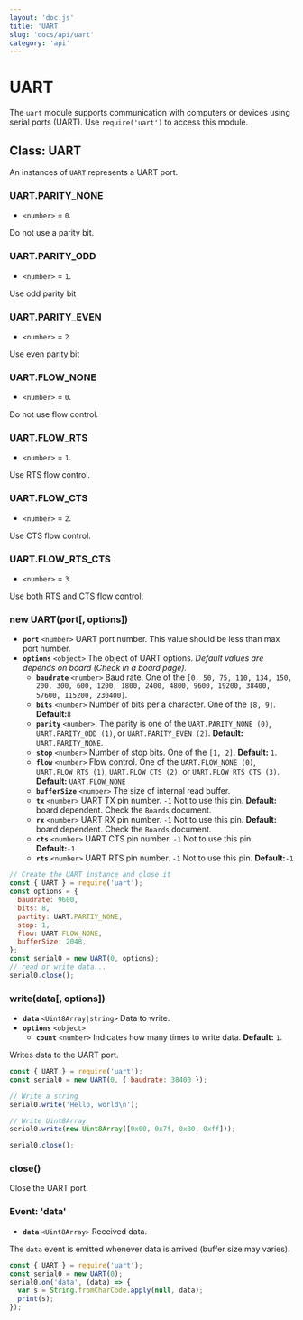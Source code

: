 ```yaml
---
layout: 'doc.js'
title: 'UART'
slug: 'docs/api/uart'
category: 'api'
---
```


# UART

The `uart` module supports communication with computers or devices using serial ports (UART). Use `require('uart')` to access this module.

## Class: UART

An instances of `UART` represents a UART port.

### UART.PARITY_NONE

- `<number>` = `0`.

Do not use a parity bit.

### UART.PARITY_ODD

- `<number>` = `1`.

Use odd parity bit

### UART.PARITY_EVEN

- `<number>` = `2`.

Use even parity bit

### UART.FLOW_NONE

- `<number>` = `0`.

Do not use flow control.

### UART.FLOW_RTS

- `<number>` = `1`.

Use RTS flow control.

### UART.FLOW_CTS

- `<number>` = `2`.

Use CTS flow control.

### UART.FLOW_RTS_CTS

- `<number>` = `3`.

Use both RTS and CTS flow control.

### new UART(port\[, options])

- **`port`** `<number>` UART port number. This value should be less than max port number.
- **`options`** `<object>` The object of UART options. _Default values are depends on board (Check in a board page)._
  - **`baudrate`** `<number>` Baud rate. One of the `[0, 50, 75, 110, 134, 150, 200, 300, 600, 1200, 1800, 2400, 4800, 9600, 19200, 38400, 57600, 115200, 230400]`.
  - **`bits`** `<number>` Number of bits per a character. One of the `[8, 9]`. **Default:**`8`
  - **`parity`** `<number>`. The parity is one of the `UART.PARITY_NONE (0)`, `UART.PARITY_ODD (1)`, or `UART.PARITY_EVEN (2)`. **Default:** `UART.PARITY_NONE`.
  - **`stop`** `<number>` Number of stop bits. One of the `[1, 2]`. **Default:** `1`.
  - **`flow`** `<number>` Flow control. One of the `UART.FLOW_NONE (0)`, `UART.FLOW_RTS (1)`, `UART.FLOW_CTS (2)`, or `UART.FLOW_RTS_CTS (3)`. **Default:** `UART.FLOW_NONE`
  - **`bufferSize`** `<number>` The size of internal read buffer.
  - **`tx`** `<number>` UART TX pin number. `-1` Not to use this pin. **Default:** board dependent. Check the `Boards` document.
  - **`rx`** `<number>` UART RX pin number. `-1` Not to use this pin. **Default:** board dependent. Check the `Boards` document.
  - **`cts`** `<number>` UART CTS pin number. `-1` Not to use this pin. **Default:**`-1`
  - **`rts`** `<number>` UART RTS pin number. `-1` Not to use this pin. **Default:**`-1`

```javascript
// Create the UART instance and close it
const { UART } = require('uart');
const options = {
  baudrate: 9600,
  bits: 8,
  partity: UART.PARTIY_NONE,
  stop: 1,
  flow: UART.FLOW_NONE,
  bufferSize: 2048,
};
const serial0 = new UART(0, options);
// read or write data...
serial0.close();
```

### write(data\[, options])

- **`data`** `<Uint8Array|string>` Data to write.
- **`options`** `<object>`&#x20;
  - **`count`** `<number>` Indicates how many times to write data. **Default:** `1`.

Writes data to the UART port.

```javascript
const { UART } = require('uart');
const serial0 = new UART(0, { baudrate: 38400 });

// Write a string
serial0.write('Hello, world\n');

// Write Uint8Array
serial0.write(new Uint8Array([0x00, 0x7f, 0x80, 0xff]));

serial0.close();
```

### close()

Close the UART port.

### Event: 'data'

- **`data`** `<Uint8Array>` Received data.

The `data` event is emitted whenever data is arrived (buffer size may varies).

```javascript
const { UART } = require('uart');
const serial0 = new UART(0);
serial0.on('data', (data) => {
  var s = String.fromCharCode.apply(null, data);
  print(s);
});
```
